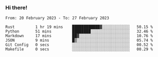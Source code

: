 ### Hi there!

<!--START_SECTION:waka-->

```text
From: 20 February 2023 - To: 27 February 2023

Rust         1 hr 19 mins    ████████████▓░░░░░░░░░░░░   50.15 %
Python       51 mins         ████████░░░░░░░░░░░░░░░░░   32.46 %
Markdown     17 mins         ██▓░░░░░░░░░░░░░░░░░░░░░░   10.76 %
JSON         9 mins          █▒░░░░░░░░░░░░░░░░░░░░░░░   05.74 %
Git Config   0 secs          ░░░░░░░░░░░░░░░░░░░░░░░░░   00.52 %
Makefile     0 secs          ░░░░░░░░░░░░░░░░░░░░░░░░░   00.29 %
```

<!--END_SECTION:waka-->
